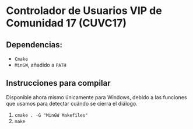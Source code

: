 # Controlador de Usuarios VIP de Comunidad 17 (CUVC17)

## Dependencias:
- `Cmake`
- `MinGW`, añadido a `PATH`

## Instrucciones para compilar 
Disponible ahora mismo únicamente para Windows, debido a las funciones que usamos para detectar cuándo se cierra el diálogo.
1. `cmake . -G "MinGW Makefiles"`
2. `make`
